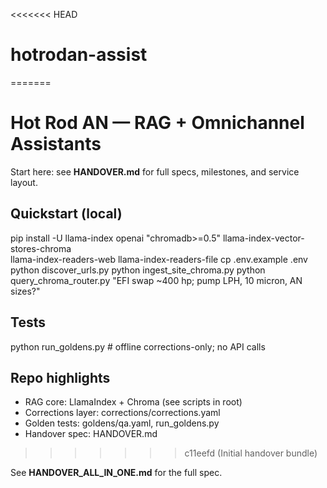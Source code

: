 <<<<<<< HEAD
# hotrodan-assist
=======
# Hot Rod AN — RAG + Omnichannel Assistants

Start here: see **HANDOVER.md** for full specs, milestones, and service layout.

## Quickstart (local)
pip install -U llama-index openai "chromadb>=0.5" llama-index-vector-stores-chroma \
               llama-index-readers-web llama-index-readers-file
cp .env.example .env
python discover_urls.py
python ingest_site_chroma.py
python query_chroma_router.py "EFI swap ~400 hp; pump LPH, 10 micron, AN sizes?"

## Tests
python run_goldens.py  # offline corrections-only; no API calls

## Repo highlights
- RAG core: LlamaIndex + Chroma (see scripts in root)
- Corrections layer: corrections/corrections.yaml
- Golden tests: goldens/qa.yaml, run_goldens.py
- Handover spec: HANDOVER.md
>>>>>>> c11eefd (Initial handover bundle)

See **HANDOVER_ALL_IN_ONE.md** for the full spec.

